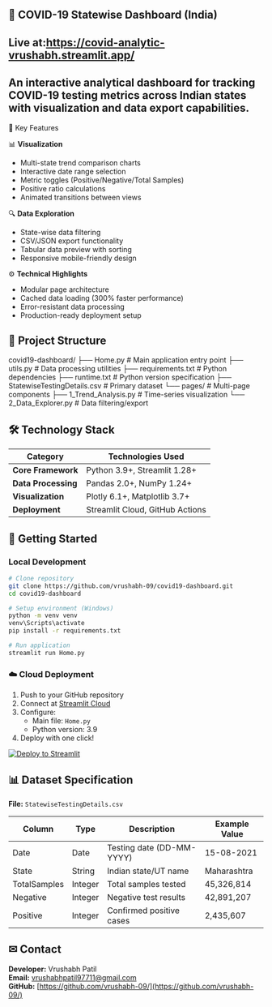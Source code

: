 ## 🦠 COVID-19 Statewise Dashboard (India) 
## Live at:https://covid-analytic-vrushabh.streamlit.app/

## An interactive analytical dashboard for tracking COVID-19 testing metrics across Indian states with visualization and data export capabilities.

🚀 Key Features

📊 **Visualization**
- Multi-state trend comparison charts
- Interactive date range selection
- Metric toggles (Positive/Negative/Total Samples)
- Positive ratio calculations
- Animated transitions between views

🔍 **Data Exploration**
- State-wise data filtering
- CSV/JSON export functionality
- Tabular data preview with sorting
- Responsive mobile-friendly design

⚙️ **Technical Highlights**
- Modular page architecture
- Cached data loading (300% faster performance)
- Error-resistant data processing
- Production-ready deployment setup

## 📂 Project Structure

covid19-dashboard/
├── Home.py                 # Main application entry point
├── utils.py                # Data processing utilities
├── requirements.txt        # Python dependencies
├── runtime.txt             # Python version specification
├── StatewiseTestingDetails.csv  # Primary dataset
└── pages/                  # Multi-page components
    ├── 1_Trend_Analysis.py # Time-series visualization
    └── 2_Data_Explorer.py  # Data filtering/export


## 🛠 Technology Stack

| Category        | Technologies Used         |
|----------------|--------------------------|
| **Core Framework** | Python 3.9+, Streamlit 1.28+ |
| **Data Processing** | Pandas 2.0+, NumPy 1.24+ |
| **Visualization** | Plotly 6.1+, Matplotlib 3.7+ |
| **Deployment** | Streamlit Cloud, GitHub Actions |

## 🚀 Getting Started

### Local Development

```bash
# Clone repository
git clone https://github.com/vrushabh-09/covid19-dashboard.git
cd covid19-dashboard

# Setup environment (Windows)
python -m venv venv
venv\Scripts\activate
pip install -r requirements.txt

# Run application
streamlit run Home.py
```

### ☁️ Cloud Deployment

1. Push to your GitHub repository
2. Connect at [Streamlit Cloud](https://streamlit.io/cloud)
3. Configure:
   - Main file: `Home.py`
   - Python version: 3.9
4. Deploy with one click!

[![Deploy to Streamlit](https://static.streamlit.io/badges/streamlit_badge_black_white.svg)](https://streamlit.io/cloud)

## 📊 Dataset Specification

**File:** `StatewiseTestingDetails.csv`

| Column        | Type    | Description                     | Example Value      |
|--------------|---------|--------------------------------|--------------------|
| Date         | Date    | Testing date (DD-MM-YYYY)      | 15-08-2021        |
| State        | String  | Indian state/UT name           | Maharashtra        |
| TotalSamples | Integer | Total samples tested           | 45,326,814        |
| Negative     | Integer | Negative test results          | 42,891,207        |
| Positive     | Integer | Confirmed positive cases       | 2,435,607         |


## ✉ Contact

**Developer:** Vrushabh Patil  
**Email:** [vrushabhpatil97711@gmail.com](mailto:vrushabhpatil97711@gmail.com)  
**GitHub:** [https://github.com/vrushabh-09/](https://github.com/vrushabh-09/)  
